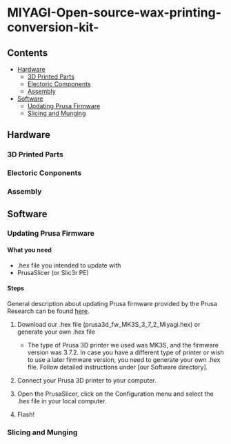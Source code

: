 # MIYAGI-Open-source-wax-printing-conversion-kit-

## Contents
  * [Hardware](#hardware)
    * [3D Printed Parts](#3d-printed-parts)
    * [Electoric Components](#electoric-components)
    * [Assembly](#assembly)
  * [Software](#software)
    * [Updating Prusa Firmware](#updating-prusa-firmware)
    * [Slicing and Munging](#slicing-and-munging)

## Hardware

### 3D Printed Parts

### Electoric Conponents

### Assembly

## Software

### Updating Prusa Firmware
#### What you need
  * .hex file you intended to update with
  * PrusaSlicer (or Slic3r PE)

#### Steps
General description about updating Prusa firmware provided by the Prusa Research can be found [here](https://help.prusa3d.com/article/r5ByKgVm69-firmware-upgrade-and-flashing).

1. Download our .hex file (prusa3d_fw_MK3S_3_7_2_Miyagi.hex) or generate your own .hex file
    - The type of Prusa 3D printer we used was MK3S, and the firmware version was 3.7.2. In case you have a different type of printer or wish to use a later firmware version, you need to generate your own .hex file. Follow detailed instructions under [our Software directory].
    
2. Connect your Prusa 3D printer to your computer.

3. Open the PrusaSlicer, click on the Configuration menu and select the .hex file in your local computer.

4. Flash!

### Slicing and Munging
